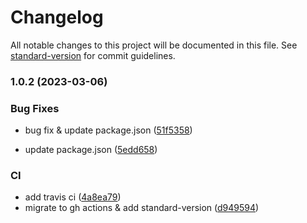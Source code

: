 # Changelog

All notable changes to this project will be documented in this file. See [standard-version](https://github.com/conventional-changelog/standard-version) for commit guidelines.

### 1.0.2 (2023-03-06)


### Bug Fixes

* bug fix & update package.json ([51f5358](https://github.com/allen79yu/rollup-plugin-resource-query/commit/51f5358198f8b630efe0ce2c96f9655524627fed))


* update package.json ([5edd658](https://github.com/allen79yu/rollup-plugin-resource-query/commit/5edd6589cc762b2ea00398dd1d78162d9f128719))


### CI

* add travis ci ([4a8ea79](https://github.com/allen79yu/rollup-plugin-resource-query/commit/4a8ea79dd6555000a38230708ac179730f0af8bd))
* migrate to gh actions & add standard-version ([d949594](https://github.com/allen79yu/rollup-plugin-resource-query/commit/d949594fb7da45afc185c2b4b870169833bac325))

